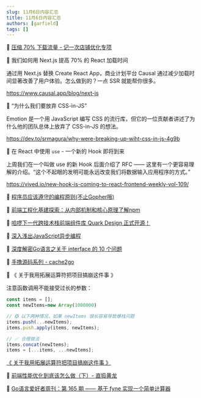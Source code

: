 ```yaml
---
slug: 11月6日内容汇总
title: 11月6日内容汇总
authors: [garfield]
tags: []
---
```


📒 [压缩 70% 下载流量 - 记一次店铺优化专项](https://mp.weixin.qq.com/s/cFwqrnpww-kNL7-JRoydBA)

📒 我们如何用 Next.js 提高 70% 的 React 加载时间

通过用 Next.js 替换 Create React App，商业计划平台 Causal 通过减少加载时间显著改善了用户体验。怎么做到的？一点 SSR 就能帮你很多。

https://www.causal.app/blog/next-js

📒 “为什么我们要放弃 CSS-in-JS”

Emotion 是一个用 JavaScript 编写 CSS 的流行库，但它的一位贡献者讲述了为什么他的团队总体上放弃了 CSS-in-JS 的想法。

https://dev.to/srmagura/why-were-breaking-up-wiht-css-in-js-4g9b

📒 在 React 中使用 `use` - 一个新的 Hook 即将到来

上周我们在一个叫做 use 的新 Hook 后面介绍了 RFC —— 这里有一个更容易理解的介绍。“这个不起眼的发明可能永远改变我们将数据输入应用程序的方式。”

https://vived.io/new-hook-is-coming-to-react-frontend-weekly-vol-109/

📒 [程序员应该遵守的编程原则(不止Gopher哦)](https://mp.weixin.qq.com/s/94thx36Ao2PYQ-8Cbto-wQ)

📒 [前端工程化基建探索：从内部机制和核心原理了解npm](https://mp.weixin.qq.com/s/mL1pv2kPKvtaHalr7PXKow)

📒 [哈啰下一代跨技术栈前端组件库 Quark Design 正式开源！](https://mp.weixin.qq.com/s/f1N7FhlNshEP30s9ph_R8Q)

📒 [深入浅出JavaScript异步编程](https://mp.weixin.qq.com/s/6EdUBn3Dk_F9BgBQfLwpRQ)

📒 [深度解密Go语言之关于 interface 的 10 个问题](https://mp.weixin.qq.com/s/6KxJRG3lKUDY734t4EzAaA)

📒 [手撸源码系列 - cache2go](https://mp.weixin.qq.com/s/qyEiEACuUd8SsyqCDLUjXA)

📒 《 关于我用拓展运算符把项目搞崩这件事 》

注意函数调用不能接受过长的参数：

```ts
const items = [];
const newItems=new Array(1000000)

// ❎ 以下两种情况，如果 newItems 很长容易导致爆栈问题
items.push(...newItems);
items.push.apply(items, newItems);

// ✅ 合理做法
items.concat(newItems);
items = [...items, ...newItems];
```

[《 关于我用拓展运算符把项目搞崩这件事 》](https://mp.weixin.qq.com/s/vmlVUwM05PEZj15doanLaA)

📒 [前端性能优化到底该怎么做（下）- 直捣黄龙](https://mp.weixin.qq.com/s/EcShs5E7lH7jdQGMttFmYA)

📒 [Go语言爱好者周刊：第 165 期 —— 基于 fyne 实现一个简单计算器](https://mp.weixin.qq.com/s/0h9pGl04-9AsbF_OTF8TSg)
